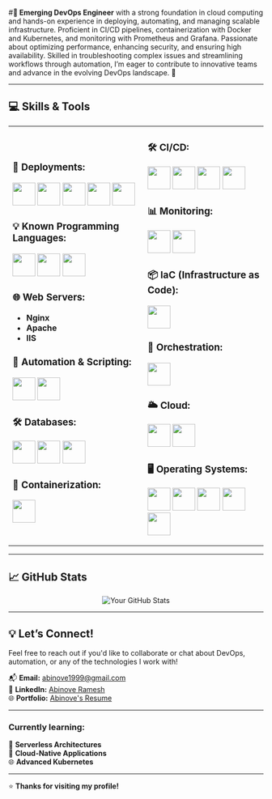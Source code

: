 #**🌟 Emerging DevOps Engineer** with a strong foundation in cloud computing and hands-on experience in deploying, automating, and managing scalable infrastructure. Proficient in CI/CD pipelines, containerization with Docker and Kubernetes, and monitoring with Prometheus and Grafana. Passionate about optimizing performance, enhancing security, and ensuring high availability. Skilled in troubleshooting complex issues and streamlining workflows through automation, I’m eager to contribute to innovative teams and advance in the evolving DevOps landscape. 🚀







---

## 💻 Skills & Tools

<div align="center">

<table>
<tr>
<td>

### 🚀 **Deployments:**
<img src="https://github.com/marwin1991/profile-technology-icons/assets/25181517/afcf1c98-544e-41fb-bf44-edba5e62809a" width="45"> <img src="https://user-images.githubusercontent.com/25181517/183570228-6a040b9f-3ddf-47a2-a201-743121dac664.png" width="45"> <img src="https://user-images.githubusercontent.com/25181517/183423507-c056a6f9-1ba8-4312-a350-19bcbc5a8697.png" width="45"> <img src="https://user-images.githubusercontent.com/25181517/117201156-9a724800-adec-11eb-9a9d-3cd0f67da4bc.png" width="45"> <img src="https://user-images.githubusercontent.com/25181517/183568594-85e280a7-0d7e-4d1a-9028-c8c2209e073c.png" width="45">

### 💡 **Known Programming Languages:**
<img src="https://user-images.githubusercontent.com/25181517/183570228-6a040b9f-3ddf-47a2-a201-743121dac664.png" width="45"> <img src="https://github.com/marwin1991/profile-technology-icons/assets/25181517/afcf1c98-544e-41fb-bf44-edba5e62809a" width="45"> <img src="https://user-images.githubusercontent.com/25181517/117201156-9a724800-adec-11eb-9a9d-3cd0f67da4bc.png" width="45">

### 🌐 **Web Servers:**
- **Nginx**
- **Apache**
- **IIS**

### 🔧 **Automation & Scripting:**
<img src="https://user-images.githubusercontent.com/25181517/192158606-7c2ef6bd-6e04-47cf-b5bc-da2797cb5bda.png" width="45"> <img src="https://user-images.githubusercontent.com/25181517/183423507-c056a6f9-1ba8-4312-a350-19bcbc5a8697.png" width="45">

### 🛠 **Databases:**
<img src="https://user-images.githubusercontent.com/25181517/183896128-ec99105a-ec1a-4d85-b08b-1aa1620b2046.png" width="45"> <img src="https://user-images.githubusercontent.com/25181517/182884177-d48a8579-2cd0-447a-b9a6-ffc7cb02560e.png" width="45"> <img src="https://user-images.githubusercontent.com/25181517/117208740-bfb78400-adf5-11eb-97bb-09072b6bedfc.png" width="45">

### 🐳 **Containerization:**
<img src="https://user-images.githubusercontent.com/25181517/117207330-263ba280-adf4-11eb-9b97-0ac5b40bc3be.png" width="45">

</td>
<td>

### 🛠 **CI/CD:**
<img src="https://user-images.githubusercontent.com/25181517/179090274-733373ef-3b59-4f28-9ecb-244bea700932.png" width="45"> <img src="https://user-images.githubusercontent.com/25181517/192108376-c675d39b-90f6-4073-bde6-5a9291644657.png" width="45"> <img src="https://user-images.githubusercontent.com/25181517/192108375-268c35e6-ab26-44b2-88bf-e3121a4e5083.png" width="45"> <img src="https://user-images.githubusercontent.com/25181517/192108374-8da61ba1-99ec-41d7-80b8-fb2f7c0a4948.png" width="45">

### 📊 **Monitoring:**
<img src="https://user-images.githubusercontent.com/25181517/182534075-4962068b-4407-46c2-ac67-ddcb86af30cc.png" width="45"> <img src="https://user-images.githubusercontent.com/25181517/182534182-c510199a-7a4d-4084-96e3-e3db2251bbce.png" width="45">

### 📦 **IaC (Infrastructure as Code):**
<img src="https://user-images.githubusercontent.com/25181517/183345121-36788a6e-5462-424a-be67-af1ebeda79a2.png" width="45">

### 🤖 **Orchestration:**
<img src="https://user-images.githubusercontent.com/25181517/182534006-037f08b5-8e7b-4e5f-96b6-5d2a5558fa85.png" width="45">

### 🌥 **Cloud:**
<img src="https://user-images.githubusercontent.com/25181517/183896132-54262f2e-6d98-41e3-8888-e40ab5a17326.png" width="45"> <img src="https://m.do.co/c/3bc2250b7076" width="45">

### 🖥 **Operating Systems:**
<img src="https://user-images.githubusercontent.com/25181517/186884153-99edc188-e4aa-4c84-91b0-e2df260ebc33.png" width="45"> <img src="https://github.com/marwin1991/profile-technology-icons/assets/76662862/2481dc48-be6b-4ebb-9e8c-3b957efe69fa" width="45"> <img src="https://github.com/user-attachments/assets/4cf282d2-b46f-43b7-aab6-19604cc5a683" width="45"> <img src="https://user-images.githubusercontent.com/25181517/186884150-05e9ff6d-340e-4802-9533-2c3f02363ee3.png" width="45"> <img src="https://user-images.githubusercontent.com/25181517/186884152-ae609cca-8cf1-4175-8d60-1ce1fa078ca2.png" width="45">

</td>
</tr>
</table>
</div>

---

## 📈 GitHub Stats

<div align="center">

![Your GitHub Stats](https://github-readme-stats.vercel.app/api?username=abinoveramesh20&show_icons=true&theme=radical)
  
</div>

---

## 💡 **Let’s Connect!**

Feel free to reach out if you'd like to collaborate or chat about DevOps, automation, or any of the technologies I work with!  

📬 **Email:** [abinove1999@gmail.com](mailto:abinove1999@gmail.com)  
🔗 **LinkedIn:** [Abinove Ramesh](https://www.linkedin.com/in/abinove-ramesh-0261321b3/)  
🌐 **Portfolio:** [Abinove's Resume](https://abinoveramesh2000.wixsite.com/abinoveresume)

---

### **Currently learning:**
🔄 **Serverless Architectures**  
🚀 **Cloud-Native Applications**  
🌐 **Advanced Kubernetes**

---

⭐ **Thanks for visiting my profile!**
